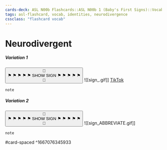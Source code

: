 ```yaml
---
cards-deck: ASL N00b Flashcards::ASL N00b 1 (Baby's First Signs)::Vocab
tags: asl-flashcard, vocab, identities, neurodivergence
cssclass: "flashcard vocab"
---
```


# Neurodivergent
##### Variation 1
<button class="toggle toggle-sign" id="variation-1" onclick="showSign(this)">👀<br/>⚑ ⚑ ⚑ ⚑ ⚑ SHOW SIGN ⚑ ⚑ ⚑ ⚑ ⚑<br />👐</button>
![[sign_.gif]]
[TikTok](https://tiktok.com)
```
note
```
##### Variation 2
<button class="toggle toggle-sign" id="variation-2"  onclick="showSign(this)">👀<br/>⚑ ⚑ ⚑ ⚑ ⚑ SHOW SIGN ⚑ ⚑ ⚑ ⚑ ⚑<br />👐</button>
![[sign_ABBREVIATE.gif]]
```
note
```
#card-spaced
^1667076345933
